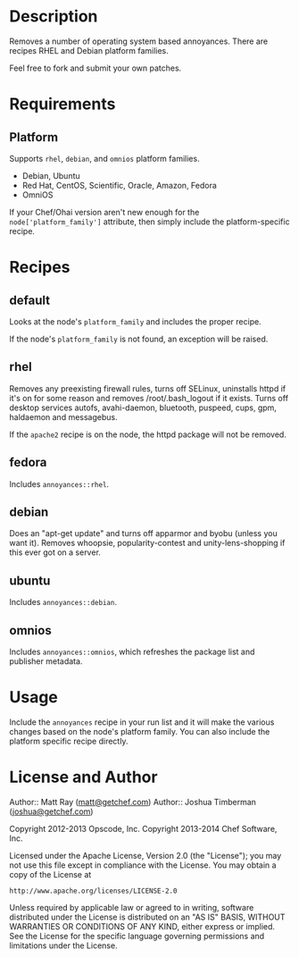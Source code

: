 Description
===========

Removes a number of operating system based annoyances. There are
recipes RHEL and Debian platform families.

Feel free to fork and submit your own patches.

Requirements
============

## Platform

Supports `rhel`, `debian`, and `omnios` platform families.

* Debian, Ubuntu
* Red Hat, CentOS, Scientific, Oracle, Amazon, Fedora
* OmniOS

If your Chef/Ohai version aren't new enough for the
`node['platform_family']` attribute, then simply include the
platform-specific recipe.

Recipes
=======

## default

Looks at the node's `platform_family` and includes the proper recipe.

If the node's `platform_family` is not found, an exception will be
raised.

## rhel

Removes any preexisting firewall rules, turns off SELinux, uninstalls
httpd if it's on for some reason and removes /root/.bash_logout if it
exists. Turns off desktop services autofs, avahi-daemon, bluetooth,
puspeed, cups, gpm, haldaemon and messagebus.

If the `apache2` recipe is on the node, the httpd package will not be
removed.

## fedora

Includes `annoyances::rhel`.

## debian

Does an "apt-get update" and turns off apparmor and byobu (unless you
want it). Removes whoopsie, popularity-contest and unity-lens-shopping
if this ever got on a server.

## ubuntu

Includes `annoyances::debian`.

## omnios

Includes `annoyances::omnios`, which refreshes the package list and
publisher metadata.

Usage
=====

Include the `annoyances` recipe in your run list and it will make the
various changes based on the node's platform family. You can also
include the platform specific recipe directly.

License and Author
==================

Author:: Matt Ray (<matt@getchef.com>)
Author:: Joshua Timberman (<joshua@getchef.com>)

Copyright 2012-2013 Opscode, Inc.
Copyright 2013-2014 Chef Software, Inc.

Licensed under the Apache License, Version 2.0 (the "License");
you may not use this file except in compliance with the License.
You may obtain a copy of the License at

    http://www.apache.org/licenses/LICENSE-2.0

Unless required by applicable law or agreed to in writing, software
distributed under the License is distributed on an "AS IS" BASIS,
WITHOUT WARRANTIES OR CONDITIONS OF ANY KIND, either express or implied.
See the License for the specific language governing permissions and
limitations under the License.
